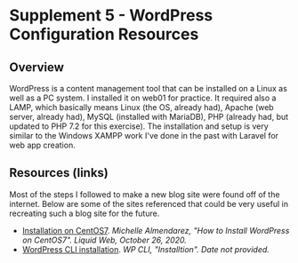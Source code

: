 # Supplement 5 - WordPress Configuration Resources

## Overview
WordPress is a content management tool that can be installed on a Linux as well as a PC system.  I installed it on web01 for practice.  It required also a LAMP, which basically means Linux (the OS, already had), Apache (web server, already had), MySQL (installed with MariaDB), PHP (already had, but updated to PHP 7.2 for this exercise).  The installation and setup is very similar to the Windows XAMPP work I've done in the past with Laravel for web app creation.

## Resources (links)
Most of the steps I followed to make a new blog site were found off of the internet.  Below are some of the sites referenced that could be very useful in recreating such a blog site for the future.

 - [Installation on CentOS7](https://www.liquidweb.com/kb/how-to-install-wordpress-on-centos-7/).  *Michelle Almendarez, "How to Install WordPress on CentOS7". Liquid Web, October 26, 2020.*
 - [WordPress CLI installation](https://wp-cli.org/#installing).  *WP CLI, "Installtion".  Date not provided.*
